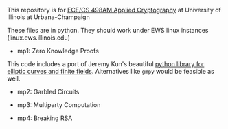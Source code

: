 This repository is for [ECE/CS 498AM Applied Cryptography](http://soc1024.ece.illinois.edu/teaching/ece498am/fall2019/
) at University of Illinois at Urbana-Champaign

These files are in python. They should work under EWS linux instances (linux.ews.illinois.edu)


- mp1: Zero Knowledge Proofs

This code includes a port of Jeremy Kun's beautiful [python library for elliptic curves and finite fields](https://github.com/j2kun/elliptic-curves-finite-fields). Alternatives like `gmpy` would be feasible as well.


- mp2: Garbled Circuits

- mp3: Multiparty Computation

- mp4: Breaking RSA

